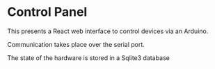 # Control Panel

This presents a React web interface to control devices via an Arduino.

Communication takes place over the serial port.

The state of the hardware is stored in a Sqlite3 database

